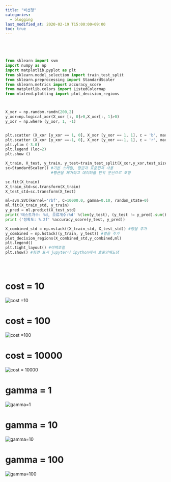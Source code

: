 ```yaml
---
title: "비선형"
categories: 
  - blogging
last_modified_at: 2020-02-19 T15:00:00+09:00
toc: true
---
```



~~~python




from sklearn import svm
import numpy as np
import matplotlib.pyplot as plt
from sklearn.model_selection import train_test_split
from sklearn.preprocessing import StandardScaler
from sklearn.metrics import accuracy_score
from matplotlib.colors import ListedColormap
from mlxtend.plotting import plot_decision_regions



X_xor = np.random.randn(200,2)
y_xor=np.logical_xor(X_xor [:, 0]>0,X_xor[:, 1]>0)
y_xor = np.where (y_xor, 1, -1)


plt.scatter (X_xor [y_xor == 1, 0], X_xor [y_xor == 1, 1], c = 'b', marker = 'x', label = '1')
plt.scatter (X_xor [y_xor ==-1, 0], X_xor [y_xor ==-1, 1], c = 'r', marker = 's', label = '-1')
plt.ylim (-3.0)
plt.legend (loc=2)
plt.show ()

X_train, X_test, y_train, y_test=train_test_split(X_xor,y_xor,test_size=0.3, random_state=0)
sc=StandardScaler() #기본 스케일, 평균과 표준편차 사용
                    #평균을 제거하고 데이터를 단위 분산으로 조정

sc.fit(X_train)
X_train_std=sc.transform(X_train)
X_test_std=sc.transform(X_test)

ml=svm.SVC(kernel='rbf', C=10000.0, gamma=0.10, random_state=0)
ml.fit(X_train_std, y_train)
y_pred = ml.predict(X_test_std)
print('테스트개수: %d, 오류개수:%d' %(len(y_test), (y_test != y_pred).sum()))
print ('정확도: %.2f' %accuracy_score(y_test, y_pred))

X_combined_std = np.vstack((X_train_std, X_test_std)) #행을 추가
y_combined = np.hstack((y_train, y_test)) #열을 추가
plot_decision_regions(X_combined_std,y_combined,ml)
plt.legend()
plt.tight_layout() #여백조절
plt.show() #화면 표시 jupyter나 ipython에서 호출안해도댐





~~~



# cost = 10

![cost =10](https://user-images.githubusercontent.com/58400107/148207293-d56e5851-c0d7-44a1-84a0-9c6caa8c2cba.png)


# cost = 100

![cost =100](https://user-images.githubusercontent.com/58400107/148207295-9e3ae896-b592-4b66-aebe-18acc7b58261.png)

# cost = 10000

![cost = 10000](https://user-images.githubusercontent.com/58400107/148207291-8db3b18d-2536-4d49-94bd-882be26fe25b.png)


# gamma = 1

![gamma=1](https://user-images.githubusercontent.com/58400107/148207411-2f494377-08a0-4056-8b2b-3c638c7f635c.png)


# gamma = 10


![gamma=10](https://user-images.githubusercontent.com/58400107/148207414-6c59baaf-cc16-4ee1-a8d7-0ee3388bc2ae.png)



# gamma = 100


![gamma=100](https://user-images.githubusercontent.com/58400107/148207407-639a4514-27ae-4d99-9497-2622bb241183.png)






